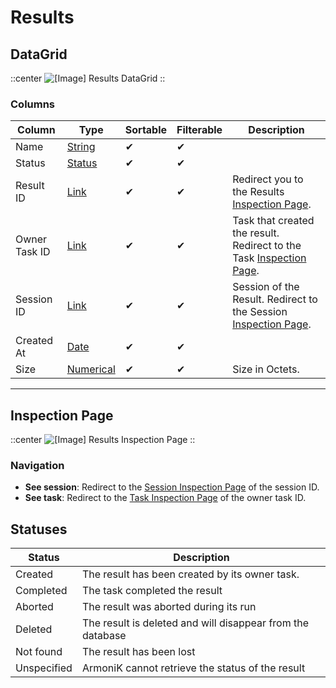 # Results

## DataGrid

::center
![[Image] Results DataGrid](https://armonik-public-images.s3.eu-west-3.amazonaws.com/Documentation-GUI/results-datagrid.png)
::

### Columns

| Column | Type | Sortable | Filterable | Description |
| -------- | -------- | -------- | -------- | -------- |
| Name | [String](../6.DataGrids/3.columns.md#simple-columns) | ✔ | ✔ | |
| Status | [Status](../6.DataGrids/3.columns.md#status-columns) | ✔ | ✔ | |
| Result ID | [Link](../6.DataGrids/3.columns.md#link-columns) | ✔ | ✔ | Redirect you to the Results [Inspection Page](../5.inspection-page.md). |
| Owner Task ID | [Link](../6.DataGrids/3.columns.md#link-columns) | ✔ | ✔ | Task that created the result. Redirect to the Task [Inspection Page](../5.inspection-page.md). |
| Session ID | [Link](../6.DataGrids/3.columns.md#link-columns) | ✔ | ✔ | Session of the Result. Redirect to the Session [Inspection Page](../5.inspection-page.md). |
| Created At | [Date](../6.DataGrids/3.columns.md#date-columns) | ✔ | ✔ | |
| Size | [Numerical](../6.DataGrids/3.columns.md#simple-columns) | ✔ | ✔ | Size in Octets. |

---

## Inspection Page

::center
![[Image] Results Inspection Page](https://armonik-public-images.s3.eu-west-3.amazonaws.com/Documentation-GUI/results-inspection.png)
::

### Navigation

- **See session**: Redirect to the [Session Inspection Page](./3.Sessions.md#inspection) of the session ID.
- **See task**: Redirect to the [Task Inspection Page](./4.Tasks.md#inspection) of the owner task ID.

## Statuses

| Status | Description |
| -------- | -------- |
| Created | The result has been created by its owner task. |
| Completed | The task completed the result |
| Aborted | The result was aborted during its run |
| Deleted | The result is deleted and will disappear from the database |
| Not found | The result has been lost |
| Unspecified | ArmoniK cannot retrieve the status of the result |